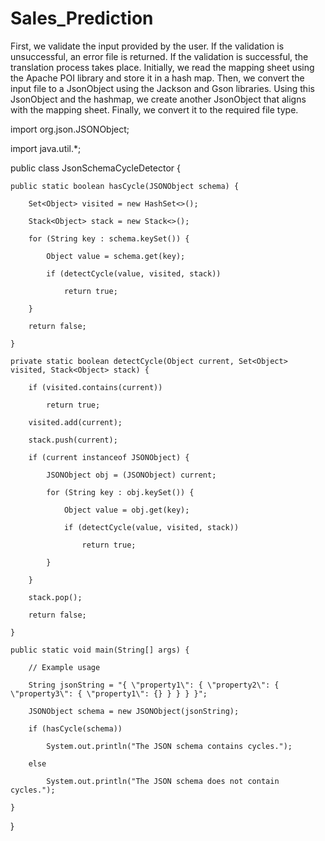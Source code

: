 # Sales_Prediction



First, we validate the input provided by the user. If the validation is unsuccessful, an error file is returned. If the validation is successful, the translation process takes place. Initially, we read the mapping sheet using the Apache POI library and store it in a hash map. Then, we convert the input file to a JsonObject using the Jackson and Gson libraries. Using this JsonObject and the hashmap, we create another JsonObject that aligns with the mapping sheet. Finally, we convert it to the required file type.





import org.json.JSONObject;

import java.util.*;

public class JsonSchemaCycleDetector {

    public static boolean hasCycle(JSONObject schema) {

        Set<Object> visited = new HashSet<>();

        Stack<Object> stack = new Stack<>();

        for (String key : schema.keySet()) {

            Object value = schema.get(key);

            if (detectCycle(value, visited, stack))

                return true;

        }

        return false;

    }

    private static boolean detectCycle(Object current, Set<Object> visited, Stack<Object> stack) {

        if (visited.contains(current))

            return true;

        visited.add(current);

        stack.push(current);

        if (current instanceof JSONObject) {

            JSONObject obj = (JSONObject) current;

            for (String key : obj.keySet()) {

                Object value = obj.get(key);

                if (detectCycle(value, visited, stack))

                    return true;

            }

        }

        stack.pop();

        return false;

    }

    public static void main(String[] args) {

        // Example usage

        String jsonString = "{ \"property1\": { \"property2\": { \"property3\": { \"property1\": {} } } } }";

        JSONObject schema = new JSONObject(jsonString);

        if (hasCycle(schema))

            System.out.println("The JSON schema contains cycles.");

        else

            System.out.println("The JSON schema does not contain cycles.");

    }

}
